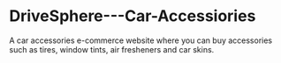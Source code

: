 # DriveSphere---Car-Accessiories
A car accessories e-commerce website where you can buy accessories such as tires, window tints, air fresheners and car skins. 
